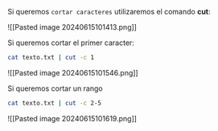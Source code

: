 
Si queremos ``cortar caracteres`` utilizaremos el comando **cut**:

![[Pasted image 20240615101413.png]]

Si queremos cortar el primer caracter:

```Bash
cat texto.txt | cut -c 1
```

![[Pasted image 20240615101546.png]]

Si queremos cortar un rango

```Bash
cat texto.txt | cut -c 2-5
```

![[Pasted image 20240615101619.png]]
